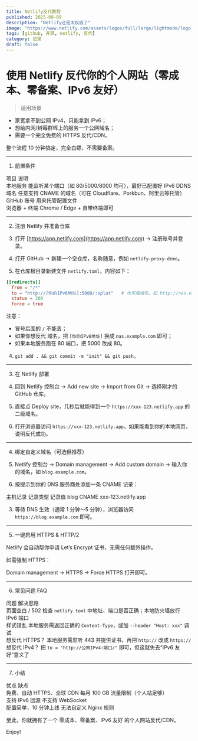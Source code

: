 ```yaml
---
title: Netlify反代教程
published: 2025-08-09
description: "Netlify还是太权威了"
image: "https://www.netlify.com/assets/logos/full/large/lightmode/logo-netlify-large-fullcolor-lightmode.svg"
tags: [github, 开源, netlify, 反代]
category: 记录
draft: false
---
```


# 使用 Netlify 反代你的个人网站（零成本、零备案、IPv6 友好）

> 适用场景  
- 家宽拿不到公网 IPv4，只能拿到 IPv6；  
- 想给内网/树莓群晖上的服务一个公网域名；  
- 需要一个完全免费的 HTTPS 反代/CDN。

整个流程 10 分钟搞定，完全白嫖，不需要备案。

---

1. 前置条件

项目	说明	
本地服务	能监听某个端口（如 80/5000/8000 均可），最好已配置好 IPv6 DDNS	
域名	任意支持 CNAME 的域名（可在 Cloudflare、Porkbun、阿里云等托管）	
GitHub 账号	用来托管配置文件	
浏览器 + 终端	Chrome / Edge + 自带终端即可	

---

2. 注册 Netlify 并准备仓库

1. 打开 [https://app.netlify.com](https://app.netlify.com) → 注册账号并登录。
2. 打开 GitHub → 新建一个空仓库，名称随意，例如 `netlify-proxy-demo`。
3. 在仓库根目录新建文件 `netlify.toml`，内容如下：

```toml
[[redirects]]
  from = "/*"
  to = "http://[你的IPv6地址]:5000/:splat"   # 也可填域名，如 http://nas.example.com:5000/
  status = 200
  force = true
```

注意：
- 冒号后面的 `/` 不能丢；
- 如果你想反代 域名，把 `[你的IPv6地址]` 换成 `nas.example.com` 即可；
- 如果本地服务跑在 80 端口，把 5000 改成 80。

4. `git add . && git commit -m "init" && git push`。

---

3. 在 Netlify 部署

1. 回到 Netlify 控制台 → Add new site → Import from Git → 选择刚才的 GitHub 仓库。
2. 直接点 Deploy site，几秒后就能得到一个 `https://xxx-123.netlify.app` 的二级域名。
3. 打开浏览器访问 `https://xxx-123.netlify.app`，如果能看到你的本地网页，说明反代成功。

---

4. 绑定自定义域名（可选但推荐）

1. Netlify 控制台 → Domain management → Add custom domain → 输入你的域名，如 `blog.example.com`。
2. 按提示到你的 DNS 服务商处添加一条 CNAME 记录：

主机记录	记录类型	记录值	
blog	CNAME	xxx-123.netlify.app	

3. 等待 DNS 生效（通常 1 分钟～5 分钟），浏览器访问 `https://blog.example.com` 即可。

---

5. 一键启用 HTTPS & HTTP/2

Netlify 会自动帮你申请 Let’s Encrypt 证书，无需任何额外操作。

如需强制 HTTPS：

Domain management → HTTPS → Force HTTPS 打开即可。

---

6. 常见问题 FAQ

问题	解决思路	
页面空白 / 502	检查 `netlify.toml` 中地址、端口是否正确；本地防火墙放行 IPv6 端口	
样式错乱	本地服务需返回正确的 `Content-Type`，或加 `--header "Host: xxx"` 调试	
想反代 HTTPS？	本地服务需监听 443 并提供证书，再把 `http://` 改成 `https://`	
想反代 IPv4？	把 `to = "http://公网IPv4:端口/"` 即可，但这就失去“IPv6 友好”意义了	

---

7. 小结

优点	缺点	
免费、自动 HTTPS、全球 CDN	每月 100 GB 流量限制（个人站足够）	
支持 IPv6 回源	不支持 WebSocket	
配置简单，10 分钟上线	无法自定义 Nginx 规则	

至此，你就拥有了一个 零成本、零备案、IPv6 友好 的个人网站反代/CDN。

Enjoy!
